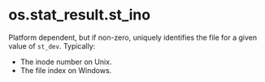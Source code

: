 # os.stat_result.st_ino

Platform dependent, but if non-zero, uniquely identifies the file for a given value of `st_dev`. Typically:

- The inode number on Unix.
- The file index on Windows.